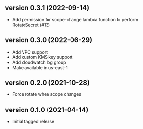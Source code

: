 version 0.3.1 (2022-09-14)
--------------------------
 - Add permission for scope-change lambda function to perform RotateSecret (#13)


version 0.3.0 (2022-06-29)
--------------------------
 - Add VPC support
 - Add custom KMS key support
 - Add cloudwatch log group
 - Make available in us-east-1


version 0.2.0 (2021-10-28)
--------------------------
 - Force rotate when scope changes


version 0.1.0 (2021-04-14)
--------------------------
 - Initial tagged release
